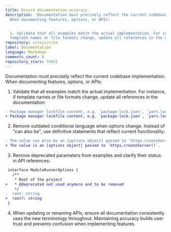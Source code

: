 ```yaml
---
title: Ensure documentation accuracy
description: 'Documentation must precisely reflect the current codebase implementation.
  When documenting features, options, or APIs:


  1. Validate that all examples match the actual implementation. For instance, if
  template names or file formats change, update all references in the documentation:'
repository: vitejs/vite
label: Documentation
language: Markdown
comments_count: 6
repository_stars: 74031
---
```


Documentation must precisely reflect the current codebase implementation. When documenting features, options, or APIs:

1. Validate that all examples match the actual implementation. For instance, if template names or file formats change, update all references in the documentation:

```diff
- Package manager lockfile content, e.g. `package-lock.json`, `yarn.lock`, `pnpm-lock.yaml` or `bun.lockb`.
+ Package manager lockfile content, e.g. `package-lock.json`, `yarn.lock`, `pnpm-lock.yaml`, `bun.lock`, or `bun.lockb`.
```

2. Remove outdated conditional language when options change. Instead of "can also be", use definitive statements that reflect current functionality:

```diff
- The value can also be an [options object] passed to `https.createServer()`.
+ The value is an [options object] passed to `https.createServer()`.
```

3. Remove deprecated parameters from examples and clarify their status in API references:

```diff
 interface ModuleRunnerOptions {
   /**
    * Root of the project
+   * @deprecated not used anymore and to be removed
    */
-  root: string
+  root?: string
 }
```

4. When updating or renaming APIs, ensure all documentation consistently uses the new terminology throughout. Maintaining accuracy builds user trust and prevents confusion when implementing features.